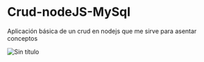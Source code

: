 # Crud-nodeJS-MySql
Aplicación básica de un crud en nodejs que me sirve para asentar conceptos

![Sin título](https://user-images.githubusercontent.com/113071685/213037533-730d7630-9028-4964-8be8-3c6f9a5d0d87.png)
